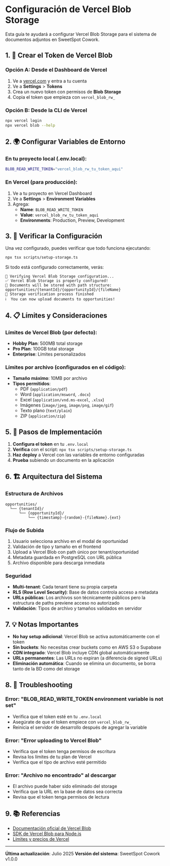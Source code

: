 # Configuración de Vercel Blob Storage

Esta guía te ayudará a configurar Vercel Blob Storage para el sistema de documentos adjuntos en SweetSpot Cowork.

## 1. 🔑 Crear el Token de Vercel Blob

### Opción A: Desde el Dashboard de Vercel
1. Ve a [vercel.com](https://vercel.com) y entra a tu cuenta
2. Ve a **Settings** > **Tokens**
3. Crea un nuevo token con permisos de **Blob Storage**
4. Copia el token que empieza con `vercel_blob_rw_`

### Opción B: Desde la CLI de Vercel
```bash
npx vercel login
npx vercel blob --help
```

## 2. 🌍 Configurar Variables de Entorno

### En tu proyecto local (.env.local):
```bash
BLOB_READ_WRITE_TOKEN="vercel_blob_rw_tu_token_aqui"
```

### En Vercel (para producción):
1. Ve a tu proyecto en Vercel Dashboard
2. Ve a **Settings** > **Environment Variables**
3. Agrega:
   - **Name**: `BLOB_READ_WRITE_TOKEN`
   - **Value**: `vercel_blob_rw_tu_token_aqui`
   - **Environments**: Production, Preview, Development

## 3. 🔧 Verificar la Configuración

Una vez configurado, puedes verificar que todo funciona ejecutando:

```bash
npx tsx scripts/setup-storage.ts
```

Si todo está configurado correctamente, verás:
```
🚀 Verifying Vercel Blob Storage configuration...
✅ Vercel Blob Storage is properly configured!
📁 Documents will be stored with path structure: opportunities/{tenantId}/{opportunityId}/{fileName}
🎉 Storage verification process finished
ℹ️  You can now upload documents to opportunities!
```

## 4. 📋 Límites y Consideraciones

### Límites de Vercel Blob (por defecto):
- **Hobby Plan**: 500MB total storage
- **Pro Plan**: 100GB total storage
- **Enterprise**: Límites personalizados

### Límites por archivo (configurados en el código):
- **Tamaño máximo**: 10MB por archivo
- **Tipos permitidos**: 
  - PDF (`application/pdf`)
  - Word (`application/msword`, `.docx`)
  - Excel (`application/vnd.ms-excel`, `.xlsx`)
  - Imágenes (`image/jpeg`, `image/png`, `image/gif`)
  - Texto plano (`text/plain`)
  - ZIP (`application/zip`)

## 5. 🚀 Pasos de Implementación

1. **Configura el token** en tu `.env.local`
2. **Verifica** con el script: `npx tsx scripts/setup-storage.ts`
3. **Haz deploy** a Vercel con las variables de entorno configuradas
4. **Prueba** subiendo un documento en la aplicación

## 6. 🏗️ Arquitectura del Sistema

### Estructura de Archivos
```
opportunities/
  └── {tenantId}/
      └── {opportunityId}/
          └── {timestamp}-{random}-{fileName}.{ext}
```

### Flujo de Subida
1. Usuario selecciona archivo en el modal de oportunidad
2. Validación de tipo y tamaño en el frontend
3. Upload a Vercel Blob con path único por tenant/oportunidad
4. Metadata guardada en PostgreSQL con URL pública
5. Archivo disponible para descarga inmediata

### Seguridad
- **Multi-tenant**: Cada tenant tiene su propia carpeta
- **RLS (Row Level Security)**: Base de datos controla acceso a metadata
- **URLs públicas**: Los archivos son técnicamente públicos pero la estructura de paths previene acceso no autorizado
- **Validación**: Tipos de archivo y tamaños validados en servidor

## 7. 💡 Notas Importantes

- **No hay setup adicional**: Vercel Blob se activa automáticamente con el token
- **Sin buckets**: No necesitas crear buckets como en AWS S3 o Supabase
- **CDN integrado**: Vercel Blob incluye CDN global automáticamente
- **URLs permanentes**: Las URLs no expiran (a diferencia de signed URLs)
- **Eliminación automática**: Cuando se elimina un documento, se borra tanto de la BD como del storage

## 8. 🔧 Troubleshooting

### Error: "BLOB_READ_WRITE_TOKEN environment variable is not set"
- Verifica que el token esté en tu `.env.local`
- Asegúrate de que el token empiece con `vercel_blob_rw_`
- Reinicia el servidor de desarrollo después de agregar la variable

### Error: "Error uploading to Vercel Blob"
- Verifica que el token tenga permisos de escritura
- Revisa los límites de tu plan de Vercel
- Verifica que el tipo de archivo esté permitido

### Error: "Archivo no encontrado" al descargar
- El archivo puede haber sido eliminado del storage
- Verifica que la URL en la base de datos sea correcta
- Revisa que el token tenga permisos de lectura

## 9. 📚 Referencias

- [Documentación oficial de Vercel Blob](https://vercel.com/docs/storage/vercel-blob)
- [SDK de Vercel Blob para Node.js](https://www.npmjs.com/package/@vercel/blob)
- [Límites y precios de Vercel](https://vercel.com/pricing)

---

**Última actualización**: Julio 2025
**Versión del sistema**: SweetSpot Cowork v1.0.0